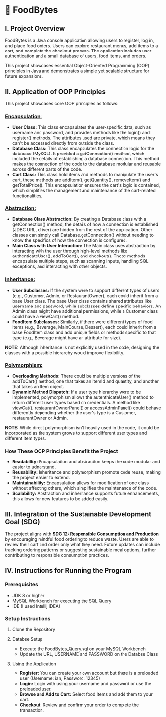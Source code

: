 # 🍔 FoodBytes
## **I. Project Overview**
FoodBytes is a Java console application allowing users to register, log in, and place food orders. Users can explore restaurant menus, add items to a cart, and complete the checkout process. The application includes user authentication and a small database of users, food items, and orders.

This project showcases essential Object-Oriented Programming (OOP) principles in Java and demonstrates a simple yet scalable structure for future expansions.

## **II. Application of OOP Principles**
This project showcases core OOP principles as follows:

### <ins>**Encapsulation:** </ins> 

- **User Class:** This class encapsulates the user-specific data, such as username and password, and provides methods like the login() and register() methods. The attributes used are private, which means they can't be accessed directly from outside the class.
- **Database Class:** This class encapsulates the connection logic for the database (MySQL). It provided a getConnection() method, which included the details of establishing a database connection. This method makes the connection of the code to the database modular and reusable across different parts of the code.
- **Cart Class:** This class hold items and methods to manipulate the user's cart, these methods are addItem(), getQuantity(), removeItem() and getTotalPrice(). This encapsulation ensures the cart's logic is contained, which simplifies the management and maintenance of the cart-related functionalities.

### <ins>**Abstraction:**</ins> 
- **Database Class Abstraction:** By creating a Database class with a getConnection() method, the details of how a connection is established (JDBC URL, driver) are hidden from the rest of the application. Other classes can simply call Database.getConnection() without needing to know the specifics of how the connection is configured.
- **Main Class with User Interaction:** The Main class uses abstraction by interacting with the user through high-level methods like authenticateUser(), addToCart(), and checkout(). These methods encapsulate multiple steps, such as scanning inputs, handling SQL exceptions, and interacting with other objects.

### <ins>**Inheritance:**</ins> 
- **User Subclasses:** If the system were to support different types of users (e.g., Customer, Admin, or RestaurantOwner), each could inherit from a base User class. The base User class contains shared attributes like username and password, while subclasses define specific behaviors. An Admin class might have additional permissions, while a Customer class could have a viewCart() method.
- **FoodItem Subclasses:** Similarly, if there were different types of food items (e.g., Beverage, MainCourse, Dessert), each could inherit from a base FoodItem class and add unique fields or methods specific to that type (e.g., Beverage might have an attribute for size).

**NOTE:** Although inheritance is not explicitly used in the code, designing the classes with a possible hierarchy would improve flexibility.

### <ins>**Polymorphism:**</ins> 
- **Overloading Methods:** There could be multiple versions of the addToCart() method, one that takes an itemId and quantity, and another that takes an Item object.
- **Dynamic Method Dispatch:** If a user type hierarchy were to be implemented, polymorphism allows the autenthicateUser() method to return different user types based on credentials. A method like viewCat(), restaurantOwnerPanel() or accessAdminPanel() could behave differently depending whether the user's type is a Customer, restaurantOwner or Admin.

**NOTE:** While direct polymorphism isn't heavily used in the code, it could be incorporated as the system grows to support different user types and different item types.

### How These OOP Principles Benefit the Project
- **Readability:** Encapsulation and abstraction keeps the code modular and easier to udnerstand.
- **Reusability:** Inheritance and polymorphism promote code reuse, making the project easier to extend.
- **Maintainability:** Encapsulation allows for modification of one class without affecting others, which simplifies the maintenance of the code.
- **Scalability:** Abstraction and inheritance supports future enhancements, this allows for new features to be added easily. 

## III. Integration of the Sustainable Development Goal (SDG)
The project aligns with <ins>**SDG 12: Responsible Consumption and Production**</ins> by encouraging mindful food ordering to reduce waste. Users are able to review their cart and order only what they need. Future updates can include tracking ordering patterns or suggesting sustainable meal options, further contributing to responsible consumption practices.

## IV. Instructions for Running the Program
### Prerequisites
- JDK 8 or higher
- MySQL Workbench for executing the SQL Query
- IDE (I used Intellij IDEA)

### Setup Instructions
1. Clone the Repository
2. Databse Setup
   - Execute the FoodBytes_Query.sql on your MySQL Workbench
   - Update the URL, USERNAME and PASSWORD on the Databse Class
  
3. Using the Application
   - **Register:** You can create your own account but there is a preloaded user (Username: ian, Password: 12345)
   - **Login:** Login with using your username and password or use the preloaded user.
   - **Browse and Add to Cart:** Select food items and add them to your cart.
   - **Checkout:** Review and confirm your order to complete the transaction.

